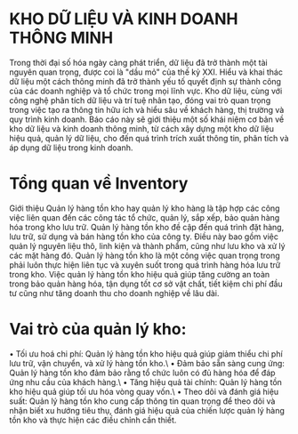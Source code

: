 # KHO DỮ LIỆU VÀ KINH DOANH THÔNG MINH
Trong thời đại số hóa ngày càng phát triển, dữ liệu đã trở thành một tài nguyên
quan trọng, được coi là "dầu mỏ" của thế kỷ XXI. Hiểu và khai thác dữ liệu một cách
thông minh đã trở thành yếu tố quyết định sự thành công của các doanh nghiệp và tổ
chức trong mọi lĩnh vực. Kho dữ liệu, cùng với công nghệ phân tích dữ liệu và trí tuệ nhân
tạo, đóng vai trò quan trọng trong việc tạo ra thông tin hữu ích và hiểu sâu về khách
hàng, thị trường và quy trình kinh doanh.
Báo cáo này sẽ giới thiệu một số khái niệm cơ bản về kho dữ liệu và kinh doanh
thông minh, từ cách xây dựng một kho dữ liệu hiệu quả, quản lý dữ liệu, cho đến quá
trình trích xuất thông tin, phân tích và áp dụng dữ liệu trong kinh doanh.

# Tổng quan về Inventory
Giới thiệu
Quản lý hàng tồn kho hay quản lý kho hàng là tập hợp các công việc liên quan đến các
công tác tổ chức, quản lý, sắp xếp, bảo quản hàng hóa trong kho lưu trữ. Quản lý hàng
tồn kho đề cập đến quá trình đặt hàng, lưu trữ, sử dụng và bán hàng tồn kho của công ty.
Điều này bao gồm việc quản lý nguyên liệu thô, linh kiện và thành phẩm, cũng như lưu
kho và xử lý các mặt hàng đó. Quản lý hàng tồn kho là một công việc quan trọng trong
phải luôn thực hiện liên tục và xuyên suốt trong quá trình hàng hóa lưu trữ trong kho.
Việc quản lý hàng tồn kho hiệu quả giúp tăng cường an toàn trong bảo quản hàng
hóa, tận dụng tốt cơ sở vật chất, tiết kiệm chi phí đầu tư cũng như tăng doanh thu cho
doanh nghiệp về lâu dài.
# Vai trò của quản lý kho:
• Tối ưu hoá chi phí: Quản lý hàng tồn kho hiệu quả giúp giảm thiểu chi phí lưu trữ,
vận chuyển, và xử lý hàng tồn kho.\\
• Đảm bảo sẵn sàng cung ứng: Quản lý hàng tồn kho đảm bảo rằng tổ chức luôn có
đủ hàng hóa để đáp ứng nhu cầu của khách hàng.\\
• Tăng hiệu quả tài chính: Quản lý hàng tồn kho hiệu quả giúp tối ưu hóa vòng quay
vốn.\\
• Theo dõi và đánh giá hiệu suất: Quản lý hàng tồn kho cung cấp thông tin quan
trọng để theo dõi và nhận biết xu hướng tiêu thụ, đánh giá hiệu quả của chiến lược
quản lý hàng tồn kho và thực hiện các điều chỉnh cần thiết.
